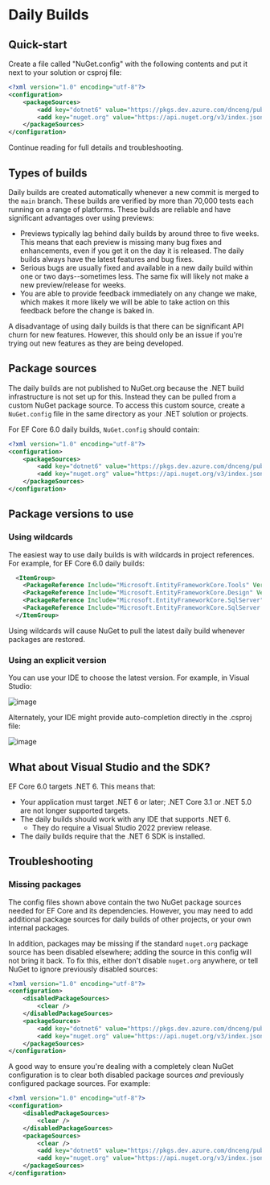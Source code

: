 # Daily Builds

## Quick-start

Create a file called "NuGet.config" with the following contents and put it next to your solution or csproj file:

```xml
<?xml version="1.0" encoding="utf-8"?>
<configuration>
    <packageSources>
        <add key="dotnet6" value="https://pkgs.dev.azure.com/dnceng/public/_packaging/dotnet6/nuget/v3/index.json" />
        <add key="nuget.org" value="https://api.nuget.org/v3/index.json" />
    </packageSources>
</configuration>
```

Continue reading for full details and troubleshooting.

## Types of builds

Daily builds are created automatically whenever a new commit is merged to the `main` branch. These builds are verified by more than 70,000 tests each running on a range of platforms. These builds are reliable and have significant advantages over using previews:

* Previews typically lag behind daily builds by around three to five weeks. This means that each preview is missing many bug fixes and enhancements, even if you get it on the day it is released. The daily builds always have the latest features and bug fixes.
* Serious bugs are usually fixed and available in a new daily build within one or two days--sometimes less. The same fix will likely not make a new preview/release for weeks.
* You are able to provide feedback immediately on any change we make, which makes it more likely we will be able to take action on this feedback before the change is baked in.

A disadvantage of using daily builds is that there can be significant API churn for new features. However, this should only be an issue if you're trying out new features as they are being developed.

## Package sources

The daily builds are not published to NuGet.org because the .NET build infrastructure is not set up for this. Instead they can be pulled from a custom NuGet package source. To access this custom source, create a `NuGet.config` file in the same directory as your .NET solution or projects.

For EF Core 6.0 daily builds, `NuGet.config` should contain:

```xml
<?xml version="1.0" encoding="utf-8"?>
<configuration>
    <packageSources>
        <add key="dotnet6" value="https://pkgs.dev.azure.com/dnceng/public/_packaging/dotnet6/nuget/v3/index.json" />
        <add key="nuget.org" value="https://api.nuget.org/v3/index.json" />
    </packageSources>
</configuration>
```

## Package versions to use

### Using wildcards

The easiest way to use daily builds is with wildcards in project references. For example, for EF Core 6.0 daily builds:

```xml
  <ItemGroup>
    <PackageReference Include="Microsoft.EntityFrameworkCore.Tools" Version="6.0.0-*" />
    <PackageReference Include="Microsoft.EntityFrameworkCore.Design" Version="6.0.0-*" />
    <PackageReference Include="Microsoft.EntityFrameworkCore.SqlServer" Version="6.0.0-*" />
    <PackageReference Include="Microsoft.EntityFrameworkCore.SqlServer.NetTopologySuite" Version="6.0.0-*" />
  </ItemGroup>
```

Using wildcards will cause NuGet to pull the latest daily build whenever packages are restored.

### Using an explicit version

You can use your IDE to choose the latest version. For example, in Visual Studio:

![image](https://user-images.githubusercontent.com/1430078/92644977-01108780-f299-11ea-897e-bb8e9705ada7.png)

Alternately, your IDE might provide auto-completion directly in the .csproj file:

![image](https://user-images.githubusercontent.com/1430078/92645046-1d142900-f299-11ea-9e40-c2b1fe1f61c1.png)

## What about Visual Studio and the SDK?

EF Core 6.0 targets .NET 6. This means that:

* Your application must target .NET 6 or later; .NET Core 3.1 or .NET 5.0 are not longer supported targets.
* The daily builds should work with any IDE that supports .NET 6.
  * They do require a Visual Studio 2022 preview release.
* The daily builds require that the .NET 6 SDK is installed.

## Troubleshooting

### Missing packages

The config files shown above contain the two NuGet package sources needed for EF Core and its dependencies. However, you may need to add additional package sources for daily builds of other projects, or your own internal packages.

In addition, packages may be missing if the standard `nuget.org` package source has been disabled elsewhere; adding the source in this config will not bring it back. To fix this, either don't disable `nuget.org` anywhere, or tell NuGet to ignore previously disabled sources:

```xml
<?xml version="1.0" encoding="utf-8"?>
<configuration>
    <disabledPackageSources>
        <clear />
    </disabledPackageSources>
    <packageSources>
        <add key="dotnet6" value="https://pkgs.dev.azure.com/dnceng/public/_packaging/dotnet6/nuget/v3/index.json" />
        <add key="nuget.org" value="https://api.nuget.org/v3/index.json" />
    </packageSources>
</configuration>
```

A good way to ensure you're dealing with a completely clean NuGet configuration is to clear both disabled package sources _and_ previously configured package sources. For example:

```xml
<?xml version="1.0" encoding="utf-8"?>
<configuration>
    <disabledPackageSources>
        <clear />
    </disabledPackageSources>
    <packageSources>
        <clear />
        <add key="dotnet6" value="https://pkgs.dev.azure.com/dnceng/public/_packaging/dotnet6/nuget/v3/index.json" />
        <add key="nuget.org" value="https://api.nuget.org/v3/index.json" />
    </packageSources>
</configuration>
```
